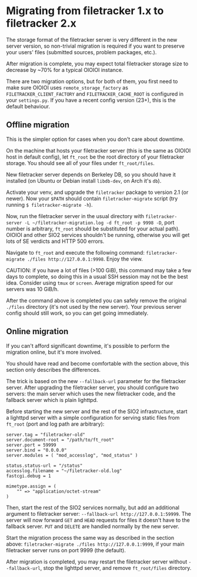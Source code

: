 # Migrating from filetracker 1.x to filetracker 2.x

The storage format of the filetracker server is very different in the new server version, 
so non-trivial migration is required if you want to preserve your users' files
(submitted sources, problem packages, etc.).

After migration is complete, you may expect total filetracker storage size to decrease
by ~70% for a typical OIOIOI instance.

There are two migration options, but for both of them, you first need to make sure OIOIOI
uses `remote_storage_factory` as `FILETRACKER_CLIENT_FACTORY` and `FILETRACKER_CACHE_ROOT` is configured in your `settings.py`. If you have a recent
config version (23+), this is the default behaviour.

## Offline migration
This is the simpler option for cases when you don't care about  downtime.

On the machine that hosts your filetracker server (this is the same as OIOIOI host in
default config), let `ft_root` be the root directory of your filetracker storage. You
should see all of your files under `ft_root/files`.

New filetracker server depends on Berkeley DB, so you should have it installed
(on Ubuntu or Debian install `libdb-dev`, on Arch it's `db`). 

Activate your venv, and upgrade the `filetracker` package to version 2.1 (or newer).
Now your `$PATH` should contain `filetracker-migrate` script
(try running `$ filetracker-migrate -h`).

Now, run the filetracker server in the usual directory with
`filetracker-server -L ~/filetracker-migration.log -d ft_root -p 9998 -D`, port number
is arbitrary, `ft_root` should be substituted for your actual path). OIOIOI and other
SIO2 services shouldn't be running, otherwise you will get lots of SE verdicts
and HTTP 500 errors.

Navigate to `ft_root` and execute the following command:
`filetracker-migrate ./files http://127.0.0.1:9998`. Enjoy the view.

CAUTION: if you have a lot of files (>100 GiB), this command may take
a few days to complete, so doing this in a usual SSH session may not be the best idea.
Consider using `tmux` or `screen`. Average migration speed for our servers was
10 GiB/h.

After the command above is completed you can safely remove the original `./files`
directory (it's not used by the new server). Your previous server config should still work,
so you can get going immediately.

## Online migration
If you can't afford significant downtime, it's possible to perform the migration online, but
it's more involved.

You should have read and become comfortable with the section above, this section only
describes the differences.

The trick is based on the new `--fallback-url` parameter for the filetracker server.
After upgrading the filetracker server, you should configure two servers: the main server which
uses the new filetracker code, and the fallback server which is plain lighttpd.

Before starting the new server and the rest of the SIO2 infrastructure, start a lighttpd
server with a simple configuration for serving static files from `ft_root`
(port and log path are arbitrary):

```
server.tag = "filetracker-old"
server.document-root = "/path/to/ft_root"
server.port = 59999
server.bind = "0.0.0.0"
server.modules = ( "mod_accesslog", "mod_status" )

status.status-url = "/status"
accesslog.filename = "~/filetracker-old.log"
fastcgi.debug = 1

mimetype.assign = (
    "" => "application/octet-stream"
)
```

Then, start the rest of the SIO2 services normally, but add an additional argument to
filetracker server: `--fallback-url http://127.0.0.1:59999`. The server will now
forward `GET` and `HEAD` requests for files it doesn't have to the fallback server. `PUT`
and `DELETE` are handled normally by the new server.

Start the migration process the same way as described in the section above:
`filetracker-migrate ./files http://127.0.0.1:9999`, if your main filetracker server
runs on port 9999 (the default).

After migration is completed, you may restart the filetracker server without
`--fallback-url`, stop the lighttpd server, and remove `ft_root/files` directory.
